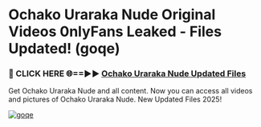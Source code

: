 # Ochako Uraraka Nude Original Videos 0nlyFans Leaked - Files Updated! (goqe)

<h3>🔴 CLICK HERE 🌐==►► <a href="https://tinyurl.com/4mcuefdz" rel="nofollow">Ochako Uraraka Nude Updated Files</a></h3>

Get Ochako Uraraka Nude and all content. Now you can access all videos and pictures of Ochako Uraraka Nude. New Updated Files 2025!

[![goqe](https://i.imgur.com/StAQSOY.gif)](https://tinyurl.com/4mcuefdz)
